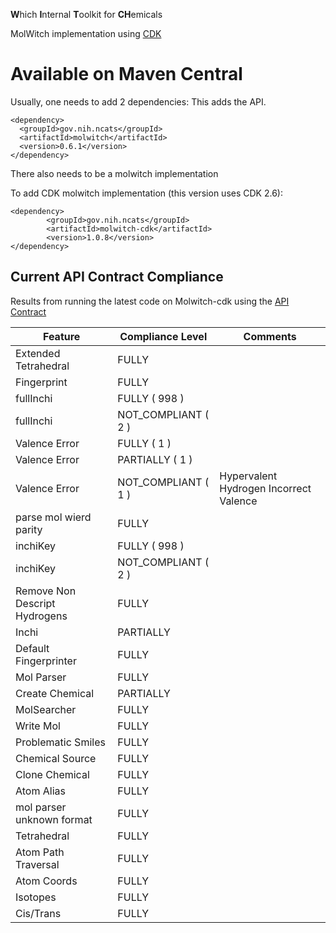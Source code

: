 **W**hich **I**nternal **T**oolkit for **CH**emicals

MolWitch implementation using [CDK](https://cdk.github.io/)


# Available on Maven Central
Usually, one needs to add 2 dependencies:
This adds the API.
```
<dependency>
  <groupId>gov.nih.ncats</groupId>
  <artifactId>molwitch</artifactId>
  <version>0.6.1</version>
</dependency>
```

There also needs to be a molwitch implementation

To add CDK molwitch implementation (this version uses CDK 2.6):
```
<dependency>
        <groupId>gov.nih.ncats</groupId>
        <artifactId>molwitch-cdk</artifactId>
        <version>1.0.8</version>
</dependency>
```

## Current API Contract Compliance
Results from running the latest code on Molwitch-cdk using the [API Contract](https://github.com/ncats/molwitch-apitests)

| Feature | Compliance Level | Comments|
 | ------ | ---------- | ---------- |
| Extended Tetrahedral| FULLY |  |
| Fingerprint| FULLY |  |
| fullInchi | FULLY ( 998 ) |  |
| fullInchi | NOT_COMPLIANT ( 2 ) |  |
| Valence Error | FULLY ( 1 ) |  |
| Valence Error | PARTIALLY ( 1 ) |  |
| Valence Error | NOT_COMPLIANT ( 1 ) |  Hypervalent Hydrogen Incorrect Valence |
| parse mol wierd parity| FULLY |  |
| inchiKey | FULLY ( 998 ) |  |
| inchiKey | NOT_COMPLIANT ( 2 ) |  |
| Remove Non Descript Hydrogens| FULLY |  |
| Inchi| PARTIALLY |  |
| Default Fingerprinter| FULLY |  |
| Mol Parser| FULLY |  |
| Create Chemical| PARTIALLY |  |
| MolSearcher| FULLY |  |
| Write Mol| FULLY |  |
| Problematic Smiles| FULLY |  |
| Chemical Source| FULLY |  |
| Clone Chemical| FULLY |  |
| Atom Alias| FULLY |  |
| mol parser unknown format| FULLY |  |
| Tetrahedral| FULLY |  |
| Atom Path Traversal| FULLY |  |
| Atom Coords| FULLY |  |
| Isotopes| FULLY |  |
| Cis/Trans| FULLY |  |
